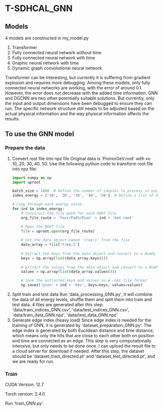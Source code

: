 # T-SDHCAL_GNN

## Models
4 models are constructed in my_model.py

1. Transformer
2. Fully connected neural network without time
3. Fully connected neural network with time
4. Graphic neural network with time
5. Dynamic graph convolutional neural network

Transformer can be interesting, but currently it is suffering from gradient explosion and requires more debugging.
Among these models, only fully connected neural networks are working, with the error of around 0.1. However, the error does not decrease with the added time information.
GNN and DGCNN are two other potentially suitable solutions. But currently, only the input and output dimensions have been debugged to ensure they can run. The specific network structure still needs to be adjusted based on the actual physical information and the way physical information affects the results.

## To use the GNN model
### Prepare the data

1. Convert root file into npz file
    Original data is 'PionxxGeV.root' with xx: 10, 20, 30, 40, 50.
    Use the following python code to transform root file into npz file:
    ```python
    import numpy as np
    import uproot
    
    batch_size = 1000  # Define the number of samples to process in each batch (not used in this code)
    index_energy = ['10', '20', '30', '40', '50']  # Define a list of different energy values
    
    # Loop through each energy value
    for ind in index_energy:
        # Construct the file path for each ROOT file
        org_file_route = 'Your/Path/Pion' + ind + 'GeV.root'
    
        # Open the ROOT file
        file = uproot.open(org_file_route)
        
        # Get the data object named 'tree;1' from the file
        data_array = file['tree;1']
        
        # Extract the keys from the data object and convert to a NumPy array
        keys = np.array(list(data_array.keys()))
        
        # Extract the values from the data object and convert to a NumPy array
        values = np.array(list(data_array.values()))
    
        # Save the extracted keys and values as a .npz file format
        np.savez('pion' + ind + 'Gev', keys=keys, values=values)
    ```
2. Split train and test data
    Run 'data_processing_GNN.py', it will combine the data of all energy levels, shuffle them and split them into train and test data.
    4 files are generated after this step: 'data/train_indices_GNN.csv', 'data/test_indices_GNN.csv', 'data/train_data_GNN.npz', 'data/test_data_GNN.npz'
3. Generate edge index (heavy load)
    Since edge index is needed for the training of GNN, it is generated by 'dataset_preparation_GNN.py'.
    The edge index is generated by both Euclidean distance and time distance, which means only the hits that are close to each other both on position and time are connected as an edge.
    This step is very computationally intensive, but only needs to be done once. I can upload the result file to a cloud server for download if needed.
    After this step, the dataset should be 'dataset_train_directed.pt' and 'dataset_test_directed.pt', and we are ready for run.

### Train

CUDA Version: 12.7

Torch version: 2.4.0

Run 'train_GNN.py'.
